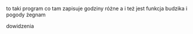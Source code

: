 to taki program co tam zapisuje godziny różne
a i też jest funkcja budzika i pogody
żegnam

dowidzenia
